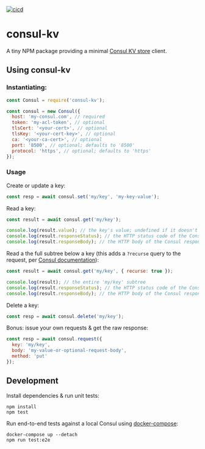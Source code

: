[![cicd](https://github.com/mdb/node-consul-kv/actions/workflows/cicd.yaml/badge.svg)](https://github.com/mdb/node-consul-kv/actions/workflows/cicd.yaml)

# consul-kv

A tiny NPM package providing a minimal [Consul KV store](https://www.consul.io/api/kv.html) client.

## Using consul-kv

### Instantiating:

```javascript
const Consul = require('consul-kv');

const consul = new Consul({
  host: 'my-consul.com', // required
  token: 'my-acl-token', // optional
  tlsCert: '<your-cert>', // optional
  tlsKey: '<your-cert-key>', // optional
  ca: '<your-ca-cert>', // optional
  port: '8500', // optional; defaults to '8500'
  protocol: 'https', // optional; defaults to 'https'
});
```

### Usage

Create or update a key:

```javascript
const resp = await consul.set('my/key', 'my-key-value');
```

Read a key:

```javascript
const result = await consul.get('my/key');

console.log(result.value); // the key's value; undefined if it doesn't exist
console.log(result.responseStatus); // the HTTP status code of the Consul response
console.log(result.responseBody); // the HTTP body of the Consul response
```

Read a the full subtree below a key (this adds a `?recurse` query to the request, per [Consul documentation](https://www.consul.io/api/kv.html)):

```javascript
const result = await consul.get('my/key', { recurse: true });

console.log(result); // the entire 'my/key' subtree
console.log(result.responseStatus); // the HTTP status code of the Consul response
console.log(result.responseBody); // the HTTP body of the Consul response
```

Delete a key:

```javascript
const resp = await consul.delete('my/key');
```

Bonus: issue your own requests & get the raw response:

```javascript
const resp = await consul.request({
  key: 'my/key',
  body: 'my-value-or-optional-request-body',
  method: 'put'
});
```

## Development

Install dependencies & run unit tests:

```
npm install
npm test
```

Run end-to-end tests against a local Consul using [docker-compose](https://docs.docker.com/compose/):

```
docker-compose up --detach
npm run test:e2e
```
